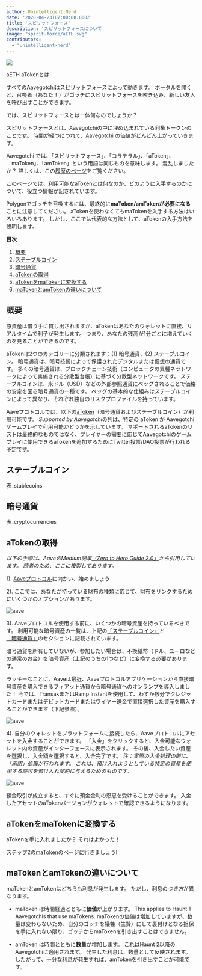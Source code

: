 ```yaml
---
author: Unintelligent Nerd
date: '2020-04-23T07:00:00.000Z'
title: 'スピリットフォース'
description: 'スピリットフォースについて'
image: "spirit-force/aETH.svg"
contributors:
  - "unintelligent-nerd"
---
```


<div class="headerImageContainer">
<img class="headerImage" src="/spirit-force/aETH.png">
<p class="headerImageText">aETH aTokenとは</p>
</div>

すべてのAavegotchiはスピリットフォースによって動きます。 [ポータル](/portals)を開くと、召喚者（あなた！）がゴッチにスピリットフォースを吹き込み、新しい友人を呼び出すことができます。

では、スピリットフォースとは一体何なのでしょうか？

スピリットフォースとは、Aavegotchiの中に埋め込まれている利権トークンのことです。 時間が経つにつれて、Aavegotchi の価値がどんどん上がっていきます。

Aavegotchi では、「スピリットフォース」、「コラテラル」、「aToken」、「maToken」、「amToken」という用語は同じものを意味します。 混乱しましたか？ 詳しくは、この[履歴のページ](/spirit-force-history)をご覧ください。

このページでは、利用可能なaTokenとは何なのか、どのように入手するのかについて、役立つ情報が記されています。

Polygonでゴッチを召喚するには、最終的に**maToken/amTokenが必要になる**ことに注意してください。 aTokenを使わなくてもmaTokenを入手する方法はいろいろあります。 しかし、ここでは代表的な方法として、aTokenの入手方法を説明します。

<div class="contentsBox">

**目次**

<ol>
<li><a href=#about>概要</a></li>
<li><a href=#stablecoins>ステーブルコイン</a></li>
<li><a href=#cryptocurrencies>暗号通貨</a></li>
<li><a href=#getting-atokens>aTokenの取得</a></li>
<li><a href=#converting-atokens-into-matokens>aTokenをmaTokenに変換する</a></li>
<li><a href=#differences-between-matokens-and-amtokens>maTokenとamTokenの違いについて</a></li>
</ol>

</div>

## 概要

原資産は借り手に貸し出されますが、aTokenはあなたのウォレットに直接、リアルタイムで利子が発生します。 つまり、あなたの残高が1分ごとに増えていくのを見ることができるのです。

aTokenは2つのカテゴリーに分類されます：(1) 暗号通貨、(2) ステーブルコイン。 暗号通貨は、暗号技術によって保護されたデジタルまたは仮想の通貨です。 多くの暗号通貨は、ブロックチェーン技術（コンピュータの異種ネットワークによって実施される分散型台帳）に基づく分散型ネットワークです。 ステーブルコインは、米ドル（USD）などの外部参照通貨にペッグされることで価格の安定を図る暗号通貨の一種です。 ペッグの基本的な仕組みはステーブルコインによって異なり、それぞれ独自のリスクプロファイルを持っています。

Aaveプロトコルでは、以下の[aToken](https://docs.aave.com/developers/deployed-contracts/deployed-contract-instances)（暗号通貨およびステーブルコイン）が利用可能です。 *Supported by Aavegotchi*の列は、特定の aToken が Aavegotchi ゲームプレイで利用可能かどうかを示しています。 サポートされるaTokenのリストは最終的なものではなく、プレイヤーの需要に応じてAavegotchiのゲームプレイに使用できるaTokenを追加するためにTwitter投票/DAO投票が行われる予定です。

## ステーブルコイン

表_stablecoins

## 暗号通貨

表_cryptocurrencies

## aTokenの取得

*以下の手順は、AaveのMedium記事[「Zero to Hero Guide 2.0」](https://medium.com/aave/aave-protocol-zero-to-hero-guide-e3f206e57e45)から引用しています。 読者のため、ここに複製してあります。*

1).  <a href = "https://app.aave.com/">Aaveプロトコル</a>に向かい、始めましょう

2).  ここでは、あなたが持っている財布の種類に応じて、財布をリンクするためにいくつかのオプションがあります。

<img src = "/spirit-force/connect-your-wallet.png" alt = "aave" class="bodyImage" />

3).  Aaveプロトコルを使用する前に、いくつかの暗号資産を持っているべきです。 利用可能な暗号資産の一覧は、上記の<a href=#stablecoins>「ステーブルコイン」</a>と<a href=#cryptocurrencies>「暗号通貨」</a>のセクションに記載されています。

暗号通貨を所有していないが、参加したい場合は、不換紙幣（ドル、ユーロなどの通常のお金）を暗号資産（上記のうちの1つなど）に変換する必要があります。

ラッキーなことに、Aaveは最近、Aaveプロトコルアプリケーションから直接暗号資産を購入できるフィアット通貨から暗号通貨へのオンランプを導入しました！ 今では、TransakまたはRamp Instantを使用して、わずか数分でクレジットカードまたはデビットカードまたはワイヤー送金で直接選択した資産を購入することができます（下記参照）。

<img src = "/spirit-force/buy-with-fiat.png" alt = "aave" class="bodyImage" />

4).  自分のウォレットをプラットフォームに接続したら、Aaveプロトコルにアセットを入金することができます。 「入金」をクリックすると、入金可能なウォレット内の資産がインターフェースに表示されます。 その後、入金したい資産を選択し、入金額を選択すると、入金完了です。 *注：実際の入金処理の前に、「承認」処理が行われます。 これは、預け入れようとしている特定の資産を使用する許可を預け入れ契約に与えるためのものです。*

<img src = "/spirit-force/deposit.gif" alt = "aave" class="bodyImage" />

預金取引が成立すると、すぐに預金金利の恩恵を受けることができます。 入金したアセットのaTokenバージョンがウォレットで確認できるようになります。

## aTokenをmaTokenに変換する

aTokenを手に入れましたか？ それはよかった！

ステップ2の[maToken](/matokens)のページに行きましょう!

## maTokenとamTokenの違いについて

maTokenとamTokenはどちらも利息が発生します。 ただし、利息の*つき方*が異なります。

* maToken は時間経過とともに**価値**が上がります。 This applies to Haunt 1 Aavegotchis that use maTokens. maTokenの価値は増加していますが、数量は変わらないため、自分のゴッチを犠牲（生贄）にして裏付けとなる担保を手に入れない限り、ゴッチからmaTokenを引き出すことはできません。

* amToken は時間とともに**数量**が増加します。 これはHaunt 2以降のAavegotchiに適用されます。 発生した利息は、数量として反映されます。 したがって、十分な利息が発生すれば、amTokenを引き出すことが可能です。